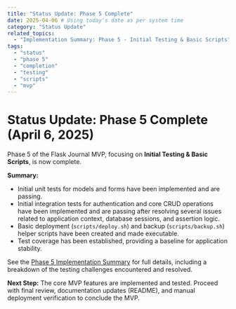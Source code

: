 ```yaml
---
title: "Status Update: Phase 5 Complete"
date: 2025-04-06 # Using today's date as per system time
category: "Status Update"
related_topics:
  - "Implementation Summary: Phase 5 - Initial Testing & Basic Scripts" # Link to ../implementation/05-phase-five-summary.md
tags:
  - "status"
  - "phase 5"
  - "completion"
  - "testing"
  - "scripts"
  - "mvp"
---
```


# Status Update: Phase 5 Complete (April 6, 2025)

Phase 5 of the Flask Journal MVP, focusing on **Initial Testing & Basic Scripts**, is now complete.

**Summary:**
*   Initial unit tests for models and forms have been implemented and are passing.
*   Initial integration tests for authentication and core CRUD operations have been implemented and are passing after resolving several issues related to application context, database sessions, and assertion logic.
*   Basic deployment (`scripts/deploy.sh`) and backup (`scripts/backup.sh`) helper scripts have been created and made executable.
*   Test coverage has been established, providing a baseline for application stability.

See the [Phase 5 Implementation Summary](../implementation/05-phase-five-summary.md) for full details, including a breakdown of the testing challenges encountered and resolved.

**Next Step:** The core MVP features are implemented and tested. Proceed with final review, documentation updates (README), and manual deployment verification to conclude the MVP.